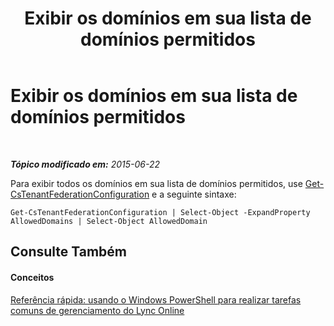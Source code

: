 ﻿---
title: Exibir os domínios em sua lista de domínios permitidos
TOCTitle: Exibir os domínios em sua lista de domínios permitidos
ms:assetid: 13bceaba-5c4f-431f-864f-9e374cafa986
ms:mtpsurl: https://technet.microsoft.com/pt-br/library/Dn362772(v=OCS.15)
ms:contentKeyID: 56270372
ms.date: 06/02/2017
mtps_version: v=OCS.15
ms.translationtype: HT
---

# Exibir os domínios em sua lista de domínios permitidos

 

_**Tópico modificado em:** 2015-06-22_

Para exibir todos os domínios em sua lista de domínios permitidos, use [Get-CsTenantFederationConfiguration](get-cstenantfederationconfiguration.md) e a seguinte sintaxe:

    Get-CsTenantFederationConfiguration | Select-Object -ExpandProperty AllowedDomains | Select-Object AllowedDomain

## Consulte Também

#### Conceitos

[Referência rápida: usando o Windows PowerShell para realizar tarefas comuns de gerenciamento do Lync Online](quick-reference-using-windows-powershell-to-do-common-skype-for-business-online-management-tasks.md)

